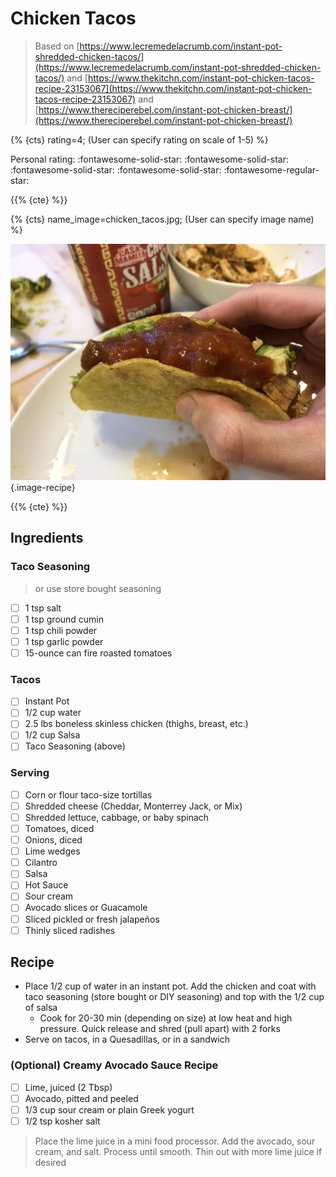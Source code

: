 # Chicken Tacos

> Based on [https://www.lecremedelacrumb.com/instant-pot-shredded-chicken-tacos/](https://www.lecremedelacrumb.com/instant-pot-shredded-chicken-tacos/) and [https://www.thekitchn.com/instant-pot-chicken-tacos-recipe-23153067](https://www.thekitchn.com/instant-pot-chicken-tacos-recipe-23153067) and [https://www.thereciperebel.com/instant-pot-chicken-breast/](https://www.thereciperebel.com/instant-pot-chicken-breast/)

{% {cts} rating=4; (User can specify rating on scale of 1-5) %}

Personal rating: :fontawesome-solid-star: :fontawesome-solid-star: :fontawesome-solid-star: :fontawesome-solid-star: :fontawesome-regular-star:

{{% {cte} %}}

{% {cts} name_image=chicken_tacos.jpg; (User can specify image name) %}

![chicken_tacos.jpg](./chicken_tacos.jpg){.image-recipe}

{{% {cte} %}}

## Ingredients

### Taco Seasoning

> or use store bought seasoning

- [ ] 1 tsp salt
- [ ] 1 tsp ground cumin
- [ ] 1 tsp chili powder
- [ ] 1 tsp garlic powder
- [ ] 15-ounce can fire roasted tomatoes

### Tacos

- [ ] Instant Pot
- [ ] 1/2 cup water
- [ ] 2.5 lbs boneless skinless chicken (thighs, breast, etc.)
- [ ] 1/2 cup Salsa
- [ ] Taco Seasoning (above)

### Serving

- [ ] Corn or flour taco-size tortillas
- [ ] Shredded cheese (Cheddar, Monterrey Jack, or Mix)
- [ ] Shredded lettuce, cabbage, or baby spinach
- [ ] Tomatoes, diced
- [ ] Onions, diced
- [ ] Lime wedges
- [ ] Cilantro
- [ ] Salsa
- [ ] Hot Sauce
- [ ] Sour cream
- [ ] Avocado slices or Guacamole
- [ ] Sliced pickled or fresh jalapeños
- [ ] Thinly sliced radishes

## Recipe

- Place 1/2 cup of water in an instant pot. Add the chicken and coat with taco seasoning (store bought or DIY seasoning) and top with the 1/2 cup of salsa
    - Cook for 20-30 min (depending on size) at low heat and high pressure. Quick release and shred (pull apart) with 2 forks
- Serve on tacos, in a Quesadillas, or in a sandwich

### (Optional) Creamy Avocado Sauce Recipe

- [ ] Lime, juiced (2 Tbsp)
- [ ] Avocado, pitted and peeled
- [ ] 1/3 cup sour cream or plain Greek yogurt
- [ ] 1/2 tsp kosher salt

> Place the lime juice in a mini food processor. Add the avocado, sour cream, and salt. Process until smooth. Thin out with more lime juice if desired
